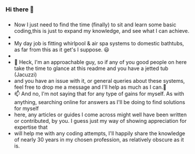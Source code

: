 ### Hi there 👋

###
- Now I just need to find the time (finally) to sit and learn some basic coding,this is just to expand my knowledge, and see what I can achieve.
-   
- My day job is fitting whirlpool & air spa systems to domestic bathtubs, as far from this as it get's I suppose. :smiley:
- 
- 💬 Heck, I'm an approachable guy, so if any of you good people on here take the time to glance at this readme and you have a jetted tub (Jacuzzi)
- and you have an issue with it, or general queries about these systems, feel free to drop me a message and I'll help as much as I can.💬 
- 📫 And no, I'm not saying that for any type of gains for myself. As with anything, searching online for answers as I'll be doing to find solutions for myself
- here, any articles or guides I come across might well have been written or contributed, by you. I guess just my way of showing appreciation for expertise that
- will help me with any coding attempts, I'll happily share the knowledge of nearly 30 years in my chosen profession, as relatively obscure as it is.
###
